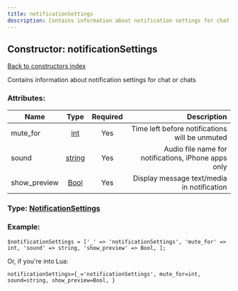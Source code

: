 ```yaml
---
title: notificationSettings
description: Contains information about notification settings for chat or chats
---
```

## Constructor: notificationSettings  
[Back to constructors index](index.md)



Contains information about notification settings for chat or chats

### Attributes:

| Name     |    Type       | Required | Description |
|----------|:-------------:|:--------:|------------:|
|mute\_for|[int](../types/int.md) | Yes|Time left before notifications will be unmuted|
|sound|[string](../types/string.md) | Yes|Audio file name for notifications, iPhone apps only|
|show\_preview|[Bool](../types/Bool.md) | Yes|Display message text/media in notification|



### Type: [NotificationSettings](../types/NotificationSettings.md)


### Example:

```
$notificationSettings = ['_' => 'notificationSettings', 'mute_for' => int, 'sound' => string, 'show_preview' => Bool, ];
```  

Or, if you're into Lua:  


```
notificationSettings={_='notificationSettings', mute_for=int, sound=string, show_preview=Bool, }

```


